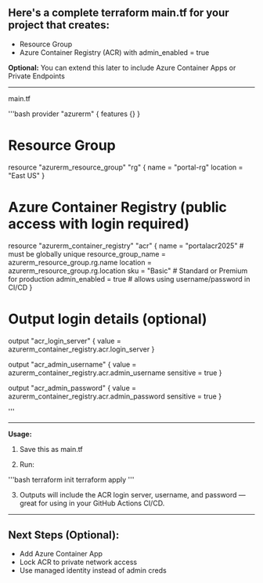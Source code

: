 ## Here's a complete terraform main.tf for your project that creates:

- Resource Group
- Azure Container Registry (ACR) with admin_enabled = true

**Optional:** You can extend this later to include Azure Container Apps or Private Endpoints



---

main.tf

'''bash
provider "azurerm" {
  features {}
}

# Resource Group
resource "azurerm_resource_group" "rg" {
  name     = "portal-rg"
  location = "East US"
}

# Azure Container Registry (public access with login required)
resource "azurerm_container_registry" "acr" {
  name                = "portalacr2025"  # must be globally unique
  resource_group_name = azurerm_resource_group.rg.name
  location            = azurerm_resource_group.rg.location
  sku                 = "Basic"          # Standard or Premium for production
  admin_enabled       = true             # allows using username/password in CI/CD
}

# Output login details (optional)
output "acr_login_server" {
  value = azurerm_container_registry.acr.login_server
}

output "acr_admin_username" {
  value = azurerm_container_registry.acr.admin_username
  sensitive = true
}

output "acr_admin_password" {
  value     = azurerm_container_registry.acr.admin_password
  sensitive = true
}

'''

---

**Usage:**

1. Save this as main.tf


2. Run:

'''bash
terraform init
terraform apply
'''


3. Outputs will include the ACR login server, username, and password — great for using in your GitHub Actions CI/CD.




---

## Next Steps (Optional):

- Add Azure Container App
- Lock ACR to private network access
- Use managed identity instead of admin creds



